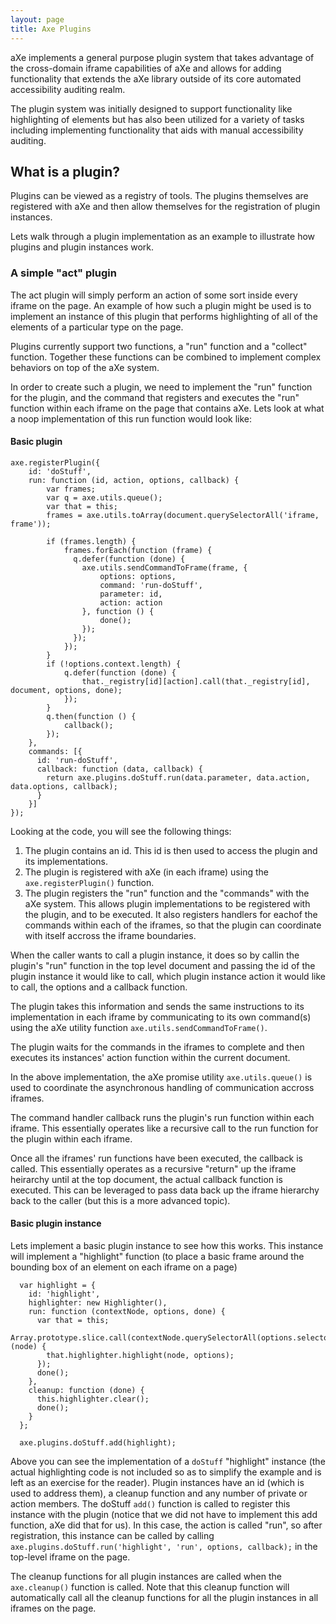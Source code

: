 ```yaml
---
layout: page
title: Axe Plugins
---
```



aXe implements a general purpose plugin system that takes advantage of the cross-domain iframe capabilities of aXe and allows for adding functionality that extends the aXe library outside of its core automated accessibility auditing realm.

The plugin system was initially designed to support functionality like highlighting of elements but has also been utilized for a variety of tasks including implementing functionality that aids with manual accessibility auditing.

## What is a plugin?

Plugins can be viewed as a registry of tools. The plugins themselves are registered with aXe and then allow themselves for the registration of plugin instances.

Lets walk through a plugin implementation as an example to illustrate how plugins and plugin instances work.

### A simple "act" plugin

The act plugin will simply perform an action of some sort inside every iframe on the page. An example of how such a plugin might be used is to implement an instance of this plugin that performs highlighting of all of the elements of a particular type on the page.

Plugins currently support two functions, a "run" function and a "collect" function. Together these functions can be combined to implement complex behaviors on top of the aXe system.

In order to create such a plugin, we need to implement the "run" function for the plugin, and the command that registers and executes the "run" function within each iframe on the page that contains aXe. Lets look at what a noop implementation of this run function would look like:

#### Basic plugin

```
axe.registerPlugin({
	id: 'doStuff',
	run: function (id, action, options, callback) {
		var frames;
		var q = axe.utils.queue();
		var that = this;
		frames = axe.utils.toArray(document.querySelectorAll('iframe, frame'));

		if (frames.length) {
			frames.forEach(function (frame) {
			  q.defer(function (done) {
				axe.utils.sendCommandToFrame(frame, {
					options: options,
					command: 'run-doStuff',
					parameter: id,
					action: action
				}, function () {
					done();
				});
			  });
			});
		}
		if (!options.context.length) {
			q.defer(function (done) {
				that._registry[id][action].call(that._registry[id], document, options, done);
			});
		}
		q.then(function () {
			callback();
		});
	},
	commands: [{
	  id: 'run-doStuff',
	  callback: function (data, callback) {
		return axe.plugins.doStuff.run(data.parameter, data.action, data.options, callback);
	  }
	}]
});
```

Looking at the code, you will see the following things:

1. The plugin contains an id. This id is then used to access the plugin and its implementations.
2. The plugin is registered with aXe (in each iframe) using the `axe.registerPlugin()` function.
3. The plugin registers the "run" function and the "commands" with the aXe system. This allows plugin implementations to be registered with the plugin, and to be executed. It also registers handlers for eachof the commands within each of the iframes, so that the plugin can coordinate with itself accross the iframe boundaries.

When the caller wants to call a plugin instance, it does so by callin the plugin's "run" function in the top level document and passing the id of the plugin instance it would like to call, which plugin instance action it would like to call, the options and a callback function.

The plugin takes this information and sends the same instructions to its implementation in each iframe by communicating to its own command(s) using the aXe utility function `axe.utils.sendCommandToFrame()`.

The plugin waits for the commands in the iframes to complete and then executes its instances' action function within the current document.

In the above implementation, the aXe promise utility `axe.utils.queue()` is used to coordinate the asynchronous handling of communication accross iframes.

The command handler callback runs the plugin's run function within each iframe. This essentially operates like a recursive call to the run function for the plugin within each iframe.

Once all the iframes' run functions have been executed, the callback is called. This essentially operates as a recursive "return" up the iframe heirarchy until at the top document, the actual callback function is executed. This can be leveraged to pass data back up the iframe hierarchy back to the caller (but this is a more advanced topic).

#### Basic plugin instance

Lets implement a basic plugin instance to see how this works. This instance will implement a "highlight" function (to place a basic frame around the bounding box of an element on each iframe on a page)

```
  var highlight = {
    id: 'highlight',
    highlighter: new Highlighter(),
    run: function (contextNode, options, done) {
      var that = this;
      Array.prototype.slice.call(contextNode.querySelectorAll(options.selector)).forEach(function (node) {
        that.highlighter.highlight(node, options);
      });
      done();
    },
    cleanup: function (done) {
      this.highlighter.clear();
      done();
    }
  };

  axe.plugins.doStuff.add(highlight);
```

Above you can see the implementation of a `doStuff` "highlight" instance (the actual highlighting code is not included so as to simplify the example and is left as an exercise for the reader). Plugin instances have an id (which is used to address them), a cleanup function and any number of private or action members. The doStuff `add()` function is called to register this instance with the plugin (notice that we did not have to implement this add function, aXe did that for us). In this case, the action  is called "run", so after registration, this instance can be called by calling `axe.plugins.doStuff.run('highlight', 'run', options, callback);` in the top-level iframe on the page.

The cleanup functions for all plugin instances are called when the `axe.cleanup()` function is called. Note that this cleanup function will automatically call all the cleanup functions for all the plugin instances in all iframes on the page.
